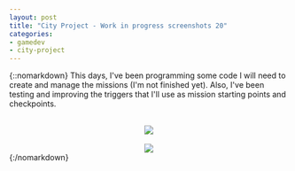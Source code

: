 ```yaml
---
layout: post
title: "City Project - Work in progress screenshots 20"
categories:
- gamedev
- city-project
---
```


{::nomarkdown}
This days, I've been programming some code I will need to create and manage the missions (I'm not finished yet). Also, I've been testing and improving the triggers that I'll use as mission starting points and checkpoints.<br /><br /><div class="separator" style="clear: both; text-align: center;"><img border="0" src="http://1.bp.blogspot.com/-AX23Sjj6KsY/Tos3Jx5opPI/AAAAAAAAALw/1cQd4wrdma4/s1600/blog.binarynonsense.com_20111004_1.jpg" /></div><br /><div class="separator" style="clear: both; text-align: center;"><img border="0" src="http://1.bp.blogspot.com/-1-ZdFK8eWkQ/Tos3NlYZEbI/AAAAAAAAAL4/7yXFZHLjYhQ/s1600/blog.binarynonsense.com_20111004_2.jpg" /></div>
{:/nomarkdown}